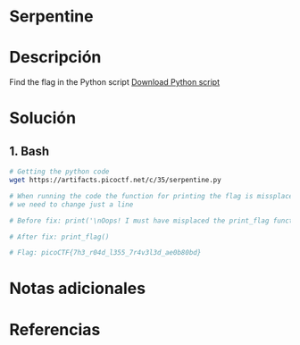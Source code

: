 # Serpentine

# Descripción 
Find the flag in the Python script [Download Python script](https://artifacts.picoctf.net/c/35/serpentine.py)
# Solución 
## 1. Bash

``` bash
# Getting the python code
wget https://artifacts.picoctf.net/c/35/serpentine.py

# When running the code the function for printing the flag is missplaced
# we need to change just a line
```

``` python
# Before fix: print('\nOops! I must have misplaced the print_flag function! Check my source code!\n\n')

# After fix: print_flag()

# Flag: picoCTF{7h3_r04d_l355_7r4v3l3d_ae0b80bd}
```
# Notas adicionales 

# Referencias 

